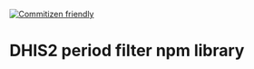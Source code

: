 [![Commitizen friendly](https://img.shields.io/badge/commitizen-friendly-brightgreen.svg)](http://commitizen.github.io/cz-cli/)

# DHIS2 period filter npm library
